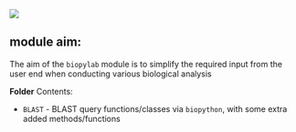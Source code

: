 ![](https://i.imgur.com/x1chlWl.png)

## module aim:
The aim of the <code>biopylab</code> module is to simplify the required input from the user end when conducting various biological analysis

**Folder** Contents:
- <code>BLAST</code> - BLAST query functions/classes via <code>biopython</code>, with some extra added methods/functions
